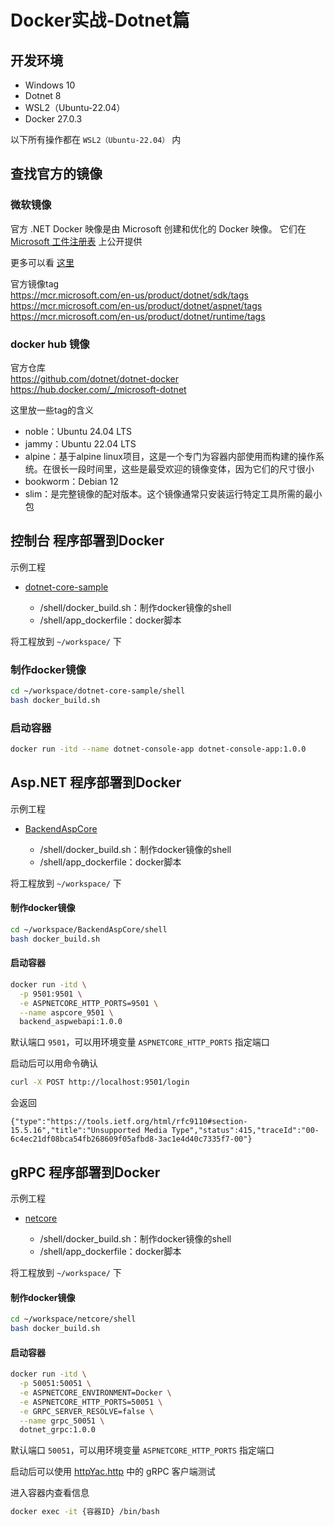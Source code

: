 # Docker实战-Dotnet篇

## 开发环境
- Windows 10
- Dotnet 8
- WSL2（Ubuntu-22.04）
- Docker 27.0.3

以下所有操作都在 ``WSL2（Ubuntu-22.04）`` 内

## 查找官方的镜像

### 微软镜像

官方 .NET Docker 映像是由 Microsoft 创建和优化的 Docker 映像。 它们在 [Microsoft 工件注册表](https://mcr.microsoft.com/) 上公开提供

更多可以看 [这里](https://learn.microsoft.com/zh-cn/dotnet/architecture/microservices/net-core-net-framework-containers/official-net-docker-images)

官方镜像tag  
https://mcr.microsoft.com/en-us/product/dotnet/sdk/tags  
https://mcr.microsoft.com/en-us/product/dotnet/aspnet/tags  
https://mcr.microsoft.com/en-us/product/dotnet/runtime/tags  

### docker hub 镜像

官方仓库  
https://github.com/dotnet/dotnet-docker  
https://hub.docker.com/_/microsoft-dotnet  

这里放一些tag的含义
 - noble：Ubuntu 24.04 LTS
 - jammy：Ubuntu 22.04 LTS
 - alpine：基于alpine linux项目，这是一个专门为容器内部使用而构建的操作系统。在很长一段时间里，这些是最受欢迎的镜像变体，因为它们的尺寸很小
 - bookworm：Debian 12
 - slim：是完整镜像的配对版本。这个镜像通常只安装运行特定工具所需的最小包


## 控制台 程序部署到Docker

示例工程
 - [dotnet-core-sample](../Dotnet/dotnet-core-sample/)

     - /shell/docker_build.sh：制作docker镜像的shell
     - /shell/app_dockerfile：docker脚本

将工程放到 ``~/workspace/`` 下

### 制作docker镜像
```bash
cd ~/workspace/dotnet-core-sample/shell
bash docker_build.sh
```

### 启动容器
```bash
docker run -itd --name dotnet-console-app dotnet-console-app:1.0.0
```

## Asp.NET 程序部署到Docker

示例工程
 - [BackendAspCore](../Framework/BackendAspCore/)

     - /shell/docker_build.sh：制作docker镜像的shell
     - /shell/app_dockerfile：docker脚本

将工程放到 ``~/workspace/`` 下

#### 制作docker镜像
```bash
cd ~/workspace/BackendAspCore/shell
bash docker_build.sh
```

#### 启动容器
```bash
docker run -itd \
  -p 9501:9501 \
  -e ASPNETCORE_HTTP_PORTS=9501 \
  --name aspcore_9501 \
  backend_aspwebapi:1.0.0
```

默认端口 ``9501``，可以用环境变量 ``ASPNETCORE_HTTP_PORTS`` 指定端口

启动后可以用命令确认
```bash
curl -X POST http://localhost:9501/login
```
会返回
```
{"type":"https://tools.ietf.org/html/rfc9110#section-15.5.16","title":"Unsupported Media Type","status":415,"traceId":"00-6c4ec21df08bca54fb268609f05afbd8-3ac1e4d40c7335f7-00"}
```

## gRPC 程序部署到Docker

示例工程
 - [netcore](../Go/Grpc/netcore/)

     - /shell/docker_build.sh：制作docker镜像的shell
     - /shell/app_dockerfile：docker脚本

将工程放到 ``~/workspace/`` 下

#### 制作docker镜像
```bash
cd ~/workspace/netcore/shell
bash docker_build.sh
```

#### 启动容器
```bash
docker run -itd \
  -p 50051:50051 \
  -e ASPNETCORE_ENVIRONMENT=Docker \
  -e ASPNETCORE_HTTP_PORTS=50051 \
  -e GRPC_SERVER_RESOLVE=false \
  --name grpc_50051 \
  dotnet_grpc:1.0.0
```

默认端口 ``50051``，可以用环境变量 ``ASPNETCORE_HTTP_PORTS`` 指定端口

启动后可以使用 [httpYac.http](../DevTool/httpYac.http) 中的 gRPC 客户端测试

进入容器内查看信息
```bash
docker exec -it {容器ID} /bin/bash
```
